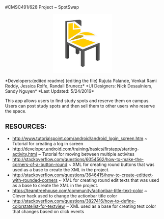 #CMSC491/628 Project ~ SpotSwap     
<p align="center">
  <img src="https://github.com/rkBrunecz/CMSC491-To_Be_Determined/blob/master/app/src/main/res/mipmap-xxxhdpi/spot_swap_launcher.png" alt="SpotSwap Logo" height=192 width=192/>
</p>                                                                                   
*Developers:(edited readme)  (editing the file) Rujuta Palande, Venkat Rami Reddy, Jessica Rolfe, Randall Brunecz*           
*UI Designers: Nick Desaulniers, Sandy Nguyen*             
*Last Updated: 5/24/2016*
 
This app allows users to find study spots  and reserve them on campus. Users can post study spots and then sell them to other users who reserve the space. 
                           
RESOURCES:
--------------
- http://www.tutorialspoint.com/android/android_login_screen.htm ~ Tutorial for creating a log in screen
- http://developer.android.com/training/basics/firstapp/starting-activity.html ~ Tutorial for moving between multiple activites
- http://stackoverflow.com/questions/6054562/how-to-make-the-corners-of-a-button-round ~ XML for creating round buttons that was used as a base to create the XML in the project.
- http://stackoverflow.com/questions/3646415/how-to-create-edittext-with-rounded-corners ~ XML for creating round edit texts that was used as a base to create the XML in the project.
- https://teamtreehouse.com/community/actionbar-title-text-color ~ Clever hack used to change the actionbar title color
- http://stackoverflow.com/questions/3827416/how-to-define-colorstatelist-for-textview ~ XML used as a base for creating text color that changes based on click events

